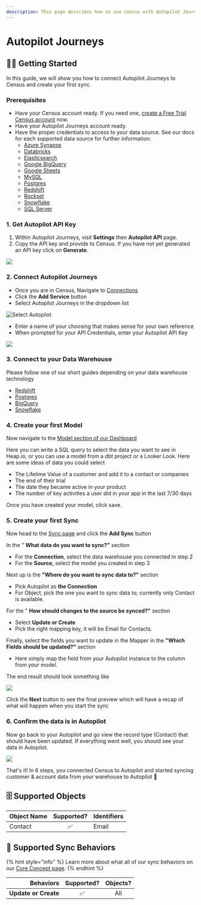 ```yaml
---
description: This page describes how to use Census with Autopilot Journeys.
---
```


# Autopilot Journeys

## 🏃‍♀️ Getting Started

‌In this guide, we will show you how to connect Autopilot Journeys to Census and create your first sync.

### Prerequisites

* Have your Census account ready. If you need one, [create a Free Trial Census account](https://app.getcensus.com/) now.
* Have your Autopilot Journeys account ready.
* Have the proper credentials to access to your data source. See our docs for each supported data source for further information:
  * [Azure Synapse](../sources/azure-synapse.md)
  * [Databricks](https://docs.getcensus.com/sources/databricks)
  * [Elasticsearch](https://docs.getcensus.com/sources/elasticsearch)
  * [Google BigQuery](https://docs.getcensus.com/sources/google-bigquery)
  * [Google Sheets](https://docs.getcensus.com/sources/google-sheets)
  * [MySQL](https://docs.getcensus.com/sources/mysql)
  * [Postgres](https://docs.getcensus.com/sources/postgres)
  * [Redshift](https://docs.getcensus.com/sources/redshift)
  * [Rockset](https://docs.getcensus.com/sources/rockset)
  * [Snowflake](https://docs.getcensus.com/sources/snowflake)
  * [SQL Server](https://docs.getcensus.com/sources/sql-server)

### 1. Get Autopilot API Key

1. Within Autopilot Journeys, visit **Settings** then **Autopilot API** page.
2. Copy the API key and provide to Census. If you have not yet generated an API key click on **Generate**.

![](<../.gitbook/assets/Screen Shot 2022-01-14 at 3.16.10 PM.png>)

### 2. Connect Autopilot Journeys

* Once you are in Census, Navigate to [Connections](https://app.getcensus.com/connections)
* Click the **Add Service** button
* Select Autopilot Journeys in the dropdown list

![Select Autopilot](<../.gitbook/assets/Screen Shot 2022-02-10 at 2.19.13 PM (1).png>)

* Enter a name of your choosing that makes sense for your own reference
* When prompted for your API Credentials, enter your Autopilot API Key

![](<../.gitbook/assets/Screen Shot 2022-02-10 at 2.22.04 PM.png>)

### 3. Connect to your Data Warehouse

Please follow one of our short guides depending on your data warehouse technology

* [Redshift](https://help.getcensus.com/article/10-configuring-redshift-postgresql-access)
* [Postgres](https://help.getcensus.com/article/10-configuring-redshift-postgresql-access)   &#x20;
* [BigQuery](https://help.getcensus.com/article/21-configuring-bigquery-access)
* [Snowflake](https://help.getcensus.com/article/8-configuring-snowflake-access)

### 4. Create your first Model

Now navigate to the [Model section of our Dashboard](https://app.getcensus.com/models)

Here you can write a SQL query to select the data you want to see in Heap.io, or you can use a model from a dbt project or a Looker Look. Here are some ideas of data you could select

* The Lifetime Value of a customer and add it to a contact or companies
* The end of their trial
* The date they became active in your product
* The number of key activities a user did in your app in the last 7/30 days

Once you have created your model, click save.

### 5. Create your first Sync

Now head to the [Sync page](https://app.getcensus.com/syncs) and click the **Add Sync** button

In the " **What data do you want to sync?"** section

* For the **Connection**, select the data warehouse you connected in step 2
* For the **Source,** select the model you created in step 3&#x20;

Next up is the **"Where do you want to sync data to?"** section

* Pick Autopilot as **the Connection**&#x20;
* For Object, pick the one you want to sync data to; currently only Contact is available.

For the " **How should changes to the source be synced?"** section

* Select **Update or Create**
* Pick the right mapping key, it will be Email for Contacts.

Finally, select the fields you want to update in the Mapper in the **"Which Fields should be updated?"** section

* Here simply map the field from your Autopilot instance to the column from your model.

The end result should look something like&#x20;

![](<../.gitbook/assets/Screen Shot 2022-02-10 at 3.00.06 PM.png>)

Click the **Next** button to see the final preview which will have a recap of what will happen when you start the sync

### 6. Confirm the data is in Autopilot

Now go back to your Autopilot and go view the record type (Contact) that should have been updated. If everything went well, you should see your data in Autopilot.

![](<../.gitbook/assets/Screen Shot 2022-02-10 at 3.05.59 PM.png>)

That's it! In 6 steps, you connected Census to Autopilot and started syncing customer & account data from your warehouse to Autopilot 🎉

## 🗄 Supported Objects

| **Object Name** | **Supported?** | **Identifiers** |
| --------------- | :------------: | --------------- |
| Contact         |        ✅       | Email           |

## 🔄 Supported Sync Behaviors

{% hint style="info" %}
Learn more about what all of our sync behaviors on our [Core Concept page](../basics/core-concept/#the-different-sync-behaviors).
{% endhint %}

|        **Behaviors** | **Supported?** | **Objects?** |
| -------------------: | :------------: | :----------: |
| **Update or Create** |        ✅       |      All     |

##
